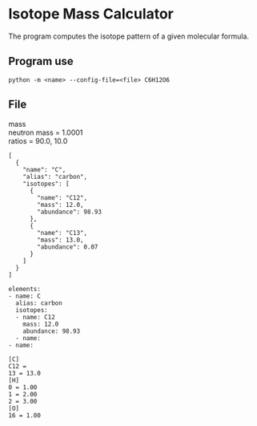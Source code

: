 # Isotope Mass Calculator #

The program computes the isotope pattern of a given molecular formula.

## Program use ##

```
python -m <name> --config-file=<file> C6H12O6
```

## File ##

mass  
neutron mass = 1.0001  
ratios = 90.0, 10.0

```
[
  {
    "name": "C",
    "alias": "carbon",
    "isotopes": [
      {
        "name": "C12",
        "mass": 12.0,
        "abundance": 98.93
      },
      {
        "name": "C13",
        "mass": 13.0,
        "abundance": 0.07
      }
    ]
  }
]

elements:
- name: C
  alias: carbon
  isotopes:
  - name: C12
    mass: 12.0
    abundance: 98.93
  - name:
- name:
```

```
[C]
C12 = 
13 = 13.0
[H]
0 = 1.00
1 = 2.00
2 = 3.00
[O]
16 = 1.00
```